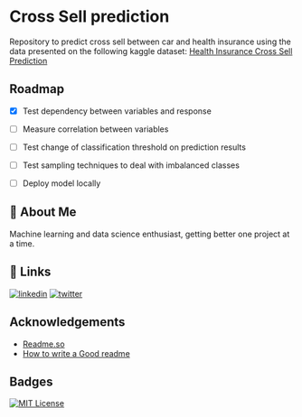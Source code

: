 
# Cross Sell prediction

Repository to predict cross sell between car and health insurance using the data presented on the following kaggle dataset: [Health Insurance Cross Sell Prediction](https://www.kaggle.com/datasets/anmolkumar/health-insurance-cross-sell-prediction)

## Roadmap

- [x] Test dependency between variables and response

- [ ] Measure correlation between variables

- [ ] Test change of classification threshold on prediction results

- [ ] Test sampling techniques to deal with imbalanced classes

- [ ] Deploy model locally


## 🚀 About Me
Machine learning and data science enthusiast, getting better one project at a time.


## 🔗 Links
[![linkedin](https://img.shields.io/badge/linkedin-0A66C2?style=for-the-badge&logo=linkedin&logoColor=white)](https://www.linkedin.com/in/felipeflopes/)
[![twitter](https://img.shields.io/badge/twitter-1DA1F2?style=for-the-badge&logo=twitter&logoColor=white)](https://twitter.com/Eng_FelipeLopes)


## Acknowledgements

 - [Readme.so](https://readme.so/)
 - [How to write a Good readme](https://bulldogjob.com/news/449-how-to-write-a-good-readme-for-your-github-project)


## Badges

[![MIT License](https://img.shields.io/badge/License-MIT-green.svg)](https://choosealicense.com/licenses/mit/)
